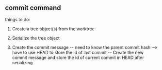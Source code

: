 ## commit command 

things to do:

1. Create a tree object(s) from the worktree

2. Serialize the tree object

3. Create the commit message
    -- need to know the parent commit hash --> have to use HEAD to store the id of last commit
    -- Create the new commit message and store the id of current commit in HEAD after serializing